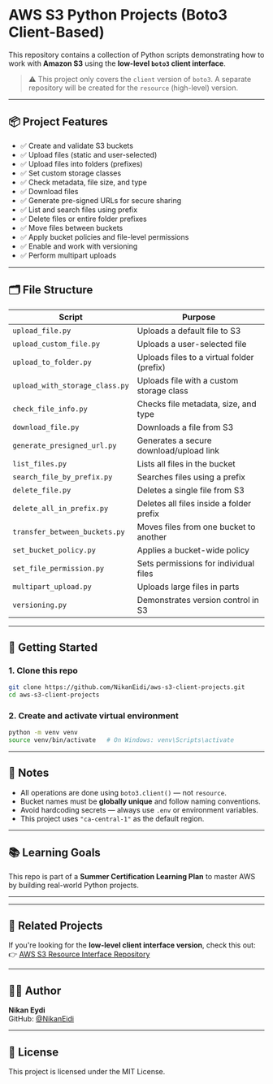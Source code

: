 # AWS S3 Python Projects (Boto3 Client-Based)

This repository contains a collection of Python scripts demonstrating how to work with **Amazon S3** using the **low-level `boto3` client interface**.

> ⚠️ This project only covers the `client` version of `boto3`. A separate repository will be created for the `resource` (high-level) version.

---

## 📦 Project Features

- ✅ Create and validate S3 buckets
- ✅ Upload files (static and user-selected)
- ✅ Upload files into folders (prefixes)
- ✅ Set custom storage classes
- ✅ Check metadata, file size, and type
- ✅ Download files
- ✅ Generate pre-signed URLs for secure sharing
- ✅ List and search files using prefix
- ✅ Delete files or entire folder prefixes
- ✅ Move files between buckets
- ✅ Apply bucket policies and file-level permissions
- ✅ Enable and work with versioning
- ✅ Perform multipart uploads

---

## 🗂️ File Structure

| Script                          | Purpose                                             |
|---------------------------------|-----------------------------------------------------|
| `upload_file.py`                | Uploads a default file to S3                        |
| `upload_custom_file.py`         | Uploads a user-selected file                        |
| `upload_to_folder.py`           | Uploads files to a virtual folder (prefix)         |
| `upload_with_storage_class.py`  | Uploads file with a custom storage class           |
| `check_file_info.py`            | Checks file metadata, size, and type               |
| `download_file.py`              | Downloads a file from S3                           |
| `generate_presigned_url.py`     | Generates a secure download/upload link            |
| `list_files.py`                 | Lists all files in the bucket                      |
| `search_file_by_prefix.py`      | Searches files using a prefix                      |
| `delete_file.py`                | Deletes a single file from S3                      |
| `delete_all_in_prefix.py`       | Deletes all files inside a folder prefix           |
| `transfer_between_buckets.py`   | Moves files from one bucket to another             |
| `set_bucket_policy.py`          | Applies a bucket-wide policy                       |
| `set_file_permission.py`        | Sets permissions for individual files              |
| `multipart_upload.py`           | Uploads large files in parts                       |
| `versioning.py`                 | Demonstrates version control in S3                 |

---

## 🚀 Getting Started

### 1. Clone this repo

```bash
git clone https://github.com/NikanEidi/aws-s3-client-projects.git
cd aws-s3-client-projects
```

### 2. Create and activate virtual environment

```bash
python -m venv venv
source venv/bin/activate   # On Windows: venv\Scripts\activate
```
---

## 🧠 Notes

- All operations are done using `boto3.client()` — not `resource`.
- Bucket names must be **globally unique** and follow naming conventions.
- Avoid hardcoding secrets — always use `.env` or environment variables.
- This project uses `"ca-central-1"` as the default region.

---

## 📚 Learning Goals

This repo is part of a **Summer Certification Learning Plan** to master AWS by building real-world Python projects.

---
---

## 🔗 Related Projects

If you're looking for the **low-level client interface version**, check this out:  
👉 [AWS S3 Resource Interface Repository](https://github.com/NikanEidi/aws-s3-resource-practie)

---

## 🧑‍💻 Author

**Nikan Eydi**  
GitHub: [@NikanEidi](https://github.com/NikanEidi)

---

## 📜 License

This project is licensed under the MIT License.
